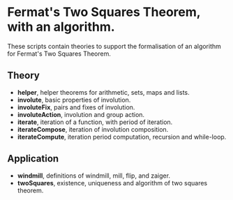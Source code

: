 
# Fermat's Two Squares Theorem, with an algorithm.

These scripts contain theories to support the formalisation of an algorithm for Fermat's Two Squares Theorem.

## Theory
* __helper__, helper theorems for arithmetic, sets, maps and lists.
* __involute__, basic properties of involution.
* __involuteFix__, pairs and fixes of involution.
* __involuteAction__, involution and group action.
* __iterate__, iteration of a function, with period of iteration.
* __iterateCompose__, iteration of involution composition.
* __iterateCompute__, iteration period computation, recursion and while-loop.

## Application
* __windmill__, definitions of windmill, mill, flip, and zaiger.
* __twoSquares__, existence, uniqueness and algorithm of two squares theorem.
